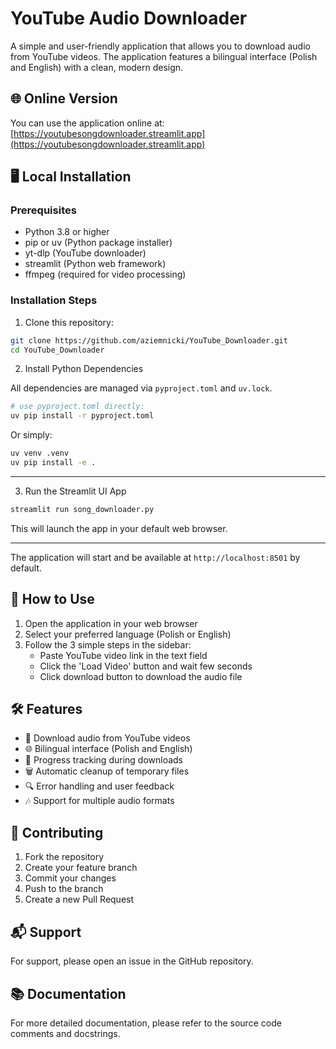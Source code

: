 # YouTube Audio Downloader

A simple and user-friendly application that allows you to download audio from YouTube videos. The application features a bilingual interface (Polish and English) with a clean, modern design.

## 🌐 Online Version

You can use the application online at: [https://youtubesongdownloader.streamlit.app](https://youtubesongdownloader.streamlit.app)

## 🖥️ Local Installation

### Prerequisites

- Python 3.8 or higher
- pip or uv (Python package installer)
- yt-dlp (YouTube downloader)
- streamlit (Python web framework)
- ffmpeg (required for video processing)

### Installation Steps

1. Clone this repository:
```bash
git clone https://github.com/aziemnicki/YouTube_Downloader.git
cd YouTube_Downloader
```

2. Install Python Dependencies

All dependencies are managed via `pyproject.toml` and `uv.lock`.

```bash
# use pyproject.toml directly:
uv pip install -r pyproject.toml
```

Or simply:
```bash
uv venv .venv
uv pip install -e .
```

---

3. Run the Streamlit UI App

```bash
streamlit run song_downloader.py
```

This will launch the app in your default web browser.

---

The application will start and be available at `http://localhost:8501` by default.

## 📱 How to Use

1. Open the application in your web browser
2. Select your preferred language (Polish or English)
3. Follow the 3 simple steps in the sidebar:
   - Paste YouTube video link in the text field
   - Click the 'Load Video' button and wait few seconds
   - Click download button to download the audio file

## 🛠️ Features

- 🎵 Download audio from YouTube videos
- 🌐 Bilingual interface (Polish and English)
- 🔄 Progress tracking during downloads
- 🗑️ Automatic cleanup of temporary files
- 🔍 Error handling and user feedback
- 🎶 Support for multiple audio formats

## 🤝 Contributing

1. Fork the repository
2. Create your feature branch
3. Commit your changes
4. Push to the branch
5. Create a new Pull Request

## 📬 Support

For support, please open an issue in the GitHub repository.

## 📚 Documentation

For more detailed documentation, please refer to the source code comments and docstrings.